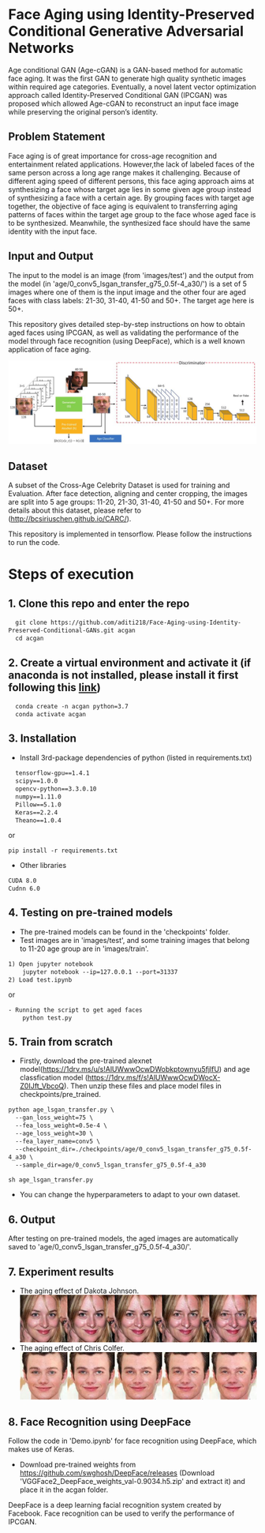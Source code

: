 # Face Aging using Identity-Preserved Conditional Generative Adversarial Networks 
Age conditional GAN (Age-cGAN) is a GAN-based method for automatic face aging. It was the first GAN to generate high quality synthetic images within required age categories. 
Eventually, a novel latent vector optimization approach called Identity-Preserved Conditional GAN (IPCGAN) was proposed which allowed Age-cGAN to reconstruct an input face image while preserving the original person’s identity.

## Problem Statement
Face aging is of great importance for cross-age recognition and entertainment related applications. However,the lack of labeled faces of the same person across a long age range makes it challenging. Because of different aging speed of different persons, this face aging approach aims at synthesizing a face whose target age lies in some given age group instead of synthesizing a face with a certain age. By grouping faces with target age together, the objective of face aging is equivalent to transferring aging patterns of faces within the target age group to the face whose aged face is to be synthesized. Meanwhile, the synthesized face should have the same identity with the input face. 

## Input and Output
The input to the model is an image (from 'images/test') and the output from the model (in 'age/0_conv5_lsgan_transfer_g75_0.5f-4_a30/') is a set of 5 images where one of them is the input image and the other four are aged faces with class labels: 21-30, 31-40, 41-50 and 50+. The target age here is 50+.

This repository gives detailed step-by-step instructions on how to obtain aged faces using IPCGAN, as well as validating the performance of the model through face recognition (using DeepFace), which is a well known application of face aging.

![scalars_framework](images/framework.JPG)
## Dataset
A subset of the Cross-Age Celebrity Dataset is used for training and Evaluation. 
After face detection, aligning and center cropping, the images are split into 5 age groups: 11-20, 21-30, 31-40, 41-50 and 50+.
For more details about this dataset, please refer to (http://bcsiriuschen.github.io/CARC/).

This repository is implemented in tensorflow. Please follow the instructions to run the code.
# Steps of execution
## 1. Clone this repo and enter the repo
  
      git clone https://github.com/aditi218/Face-Aging-using-Identity-Preserved-Conditional-GANs.git acgan
      cd acgan

## 2. Create a virtual environment and activate it (if anaconda is not installed, please install it first following this [link](https://docs.anaconda.com/anaconda/install/))
      
      conda create -n acgan python=3.7
      conda activate acgan

## 3. Installation
* Install 3rd-package dependencies of python (listed in requirements.txt)
```
  tensorflow-gpu==1.4.1
  scipy==1.0.0
  opencv-python==3.3.0.10
  numpy==1.11.0
  Pillow==5.1.0
  Keras==2.2.4
  Theano==1.0.4
```
   or
```shell
pip install -r requirements.txt
```
* Other libraries
```code
CUDA 8.0
Cudnn 6.0
```

## 4. Testing on pre-trained models
* The pre-trained models can be found in the 'checkpoints' folder.
* Test images are in 'images/test', and some training images that belong to 11-20 age group are in 'images/train'.
```
1) Open jupyter notebook 
    jupyter notebook --ip=127.0.0.1 --port=31337
2) Load test.ipynb
```
or
```
- Running the script to get aged faces
    python test.py
```
## 5. Train from scratch

* Firstly, download the pre-trained alexnet model(https://1drv.ms/u/s!AlUWwwOcwDWobkptownyu5fjlfU) and age classfication model (https://1drv.ms/f/s!AlUWwwOcwDWocX-Z0IJft_VbcoQ). Then unzip these files and place model files in checkpoints/pre_trained.
```
python age_lsgan_transfer.py \
  --gan_loss_weight=75 \
  --fea_loss_weight=0.5e-4 \
  --age_loss_weight=30 \
  --fea_layer_name=conv5 \
  --checkpoint_dir=./checkpoints/age/0_conv5_lsgan_transfer_g75_0.5f-4_a30 \
  --sample_dir=age/0_conv5_lsgan_transfer_g75_0.5f-4_a30 
```
```
sh age_lsgan_transfer.py
```
* You can change the hyperparameters to adapt to your own dataset.

## 6. Output
After testing on pre-trained models, the aged images are automatically saved to 'age/0_conv5_lsgan_transfer_g75_0.5f-4_a30/'.

## 7. Experiment results
* The aging effect of Dakota Johnson. ![dakota_johnson](images/Dakota_Johnson.jpg)
* The aging effect of Chris Colfer. <br> ![chris_colfer](images/Chris_Colfer.jpg)

## 8. Face Recognition using DeepFace
Follow the code in 'Demo.ipynb' for face recognition using DeepFace, which makes use of Keras.
* Download pre-trained weights from https://github.com/swghosh/DeepFace/releases (Download 'VGGFace2_DeepFace_weights_val-0.9034.h5.zip' and extract it) and place it in the acgan folder.

DeepFace is a deep learning facial recognition system created by Facebook. Face recognition can be used to verify the performance 
of IPCGAN.




